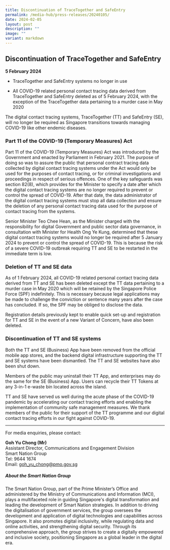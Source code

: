 ```yaml
---
title: Discontinuation of TraceTogether and SafeEntry
permalink: /media-hub/press-releases/20240105/
date: 2024-02-05
layout: post
description: ""
image: ""
variant: markdown
---
```

## Discontinuation of TraceTogether and SafeEntry

**5 February 2024**

* TraceTogether and SafeEntry systems no longer in use

* All COVID-19 related personal contact tracing data derived from TraceTogether and SafeEntry deleted as of 5 February 2024, with the exception of the TraceTogether data pertaining to a murder case in May 2020

The digital contact tracing systems, TraceTogether (TT) and SafeEntry (SE), will no longer be required as Singapore transitions towards managing COVID-19 like other endemic diseases.

### Part 11 of the COVID-19 (Temporary Measures) Act

Part 11 of the COVID-19 (Temporary Measures) Act was introduced by the Government and enacted by Parliament in February 2021. The purpose of doing so was to assure the public that personal contract tracing data collected by digital contact tracing systems under the Act would only be used for the purposes of contact tracing, or for criminal investigations and proceedings in respect of serious offences. One of the key safeguards was section 82(8), which provides for the Minister to&nbsp;specify a date after which the digital contact tracing systems are no longer required to prevent or control the spread of COVID-19. After that date, the data administrator of the digital contact tracing systems must stop all data collection and ensure the deletion of any personal contact tracing data used for the purpose of contact tracing from the systems.

Senior Minister Teo Chee Hean, as the Minister charged with the responsibility for digital Government and public sector data governance, in consultation with Minister for Health Ong Ye Kung, determined that these digital contact tracing systems would no longer be required after 5 January 2024 to prevent or control the spread of COVID-19. This is because the risk of a severe COVID-19 outbreak requiring TT and SE to be restarted in the immediate term is low.

### Deletion of TT and SE data

As of 1 February 2024, all COVID-19 related personal contact tracing data derived from TT and SE has been deleted except the TT data pertaining to a murder case in May 2020 which will be retained by&nbsp;the Singapore Police Force (SPF)&nbsp;indefinitely.&nbsp;This is necessary because legal applications may be made to challenge the conviction or sentence many years after the case has concluded. If so, the SPF may be obliged to disclose the data.

Registration details previously kept to enable quick set-up and registration for TT and SE in the event of a new Variant of Concern, have also been deleted.

### Discontinuation of TT and SE systems

Both the TT and SE (Business) App have been removed from the official mobile app stores, and the backend digital infrastructure supporting the TT and SE systems have been dismantled. The TT and SE websites have also been shut down.

Members of the public may uninstall their TT App, and enterprises may do the same for the SE (Business) App. Users can recycle their TT Tokens at any 3-in-1 e-waste bin located across the island.

TT and SE have served us well during the acute phase of the COVID-19 pandemic by accelerating our contact tracing efforts and enabling the implementation of community safe management measures. We thank members of the public for their support of the TT programme and our digital contact tracing efforts in our fight against COVID-19.

***

For media enquiries, please contact:

**Goh Yu Chong (Mr)**<br>
Assistant Director, Communications and Engagement Division<br>
Smart Nation Group<br>
Tel: 9644 1674<br>
Email: [goh_yu_chong@pmo.gov.sg](mailto:goh_yu_chong@pmo.gov.sg)


##### About the Smart Nation Group

The Smart Nation Group, part of the Prime Minister’s Office and administered by the Ministry of Communications and Information (MCI), plays a multifaceted role in guiding Singapore's digital transformation and leading the development of Smart Nation strategies. In addition to driving the digitalisation of government services, the group oversees the development and application of digital technologies and capabilities across Singapore. It also promotes digital inclusivity, while regulating data and online activities, and strengthening digital security. Through its comprehensive approach, the group strives to create a digitally empowered and inclusive society, positioning Singapore as a global leader in the digital era.



